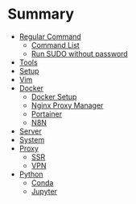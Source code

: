 # Summary

* [Regular Command](./Common/README.md)
    * [Command List](./Common/CommandList.md)
    * [Run SUDO without password](./Common/Sudo.md)
* [Tools](./Tools/README.md)
* [Setup](./Setup/README.md)
* [Vim](./Vim/README.md)
* [Docker]()
    * [Docker Setup](./Docker/docker.md)
    * [Nginx Proxy Manager](./Docker/nginx-proxy-manager.md)
    * [Portainer](./Docker/portainer.md)
    * [N8N](./Docker/n8n.md)
* [Server](./Server/README.md)
* [System](./System/README.md)
* [Proxy]()
    * [SSR](./Proxy/SSR.md)
    * [VPN](./Proxy/VPN.md)
* [Python]()
    * [Conda](./Python/Conda.md)
    * [Jupyter](./Python/Jupyter.md)

